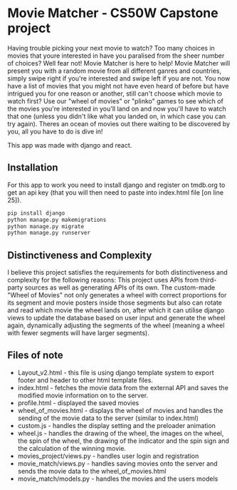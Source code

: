 # Movie Matcher - CS50W Capstone project

Having trouble picking your next movie to watch? Too many choices in movies that youre interested in have you paralised from the sheer number of choices? Well fear not! Movie Matcher is here to help! Movie Matcher will present you with a random movie from all different ganres and countries, simply swipe right if you're interested and swipe left if you are not. You now have a list of movies that you might not have even heard of before but have intrigued you for one reason or another, still can't choose which movie to watch first? Use our "wheel of movies" or "plinko" games to see which of the movies you're interested in you'll land on and now you'll have to watch that one (unless you didn't like what you landed on, in which case you can try again). Theres an ocean of movies out there waiting to be discovered by you, all you have to do is dive in!

This app was made with django and react.

## Installation

For this app to work you need to install django and register on tmdb.org to get an api key (that you will then need to paste into index.html file [on line 25]).

```bash
pip install django
python manage.py makemigrations
python manage.py migrate
python manage.py runserver
```

## Distinctiveness and Complexity

I believe this project satisfies the requirements for both distinctiveness and complexity for the following reasons: This project uses APIs from third-party sources as well as generating APIs of its own. The custom-made "Wheel of Movies" not only generates a wheel with correct proportions for its segment and movie posters inside those segments but also can rotate and read which movie the wheel lands on, after which it can utilise django views to update the database based on user input and generate the wheel again, dynamically adjusting the segments of the wheel (meaning a wheel with fewer segments will have larger segments). 
 
## Files of note
* Layout_v2.html - this file is using django template system to export footer and header to other html template files.
* index.html - fetches the movie data from the external API and saves the modified movie information on to the server.
* profile.html - displayed the saved movies 
* wheel_of_movies.html - displays the wheel of movies and handles the sending of the movie data to the server (similar to index.html)  
* custom.js - handles the display setting and the preloader animation
* wheel.js - handles the drawing of the wheel, the images on the wheel, the spin of the wheel, the drawing of the indicator and the spin sign and the calculation of the winning movie.
* movies_project/views.py - handles user login and registration 
* movie_match/views.py - handles saving movies onto the server and sends the movie data to the wheel_of_movies.html
* movie_match/models.py - handles the movies and the users models
